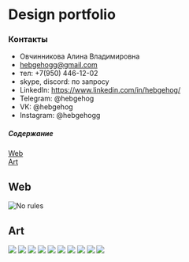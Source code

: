 # Design portfolio

### Контакты
- Овчинникова Алина Владимировна
- hebgehogg@gmail.com
- тел: +7(950) 446-12-02
- skype, discord: по запросу
- LinkedIn: https://www.linkedin.com/in/hebgehog/
- Telegram: @hebgehog
- VK: @hebgehog
- Instagram: @hebgehogg

##### Содержание 
[Web](#web)  
[Art](#art)  

<a name="web"><h2>Web</h2></a>
![No rules](https://github.com/hebgehogg/Profile/blob/main/Photos/No%20rules.png)

<a name="art"><h2>Art</h2></a>
![](https://github.com/hebgehogg/Profile/blob/main/Photos/frog.png)
![](https://github.com/hebgehogg/Profile/blob/main/Photos/fish.png)
![](https://github.com/hebgehogg/Profile/blob/main/Photos/art6.png)
![](https://github.com/hebgehogg/Profile/blob/main/Photos/art4.png)
![](https://github.com/hebgehogg/Profile/blob/main/Photos/art5.png)
![](https://github.com/hebgehogg/Profile/blob/main/Photos/Stay_Home.png)
![](https://github.com/hebgehogg/Profile/blob/main/Photos/black_hands.png)
![](https://github.com/hebgehogg/Profile/blob/main/Photos/white_hands.png)
![](https://github.com/hebgehogg/Profile/blob/main/Photos/art3.png)
![](https://github.com/hebgehogg/Profile/blob/main/Photos/art1.png)
